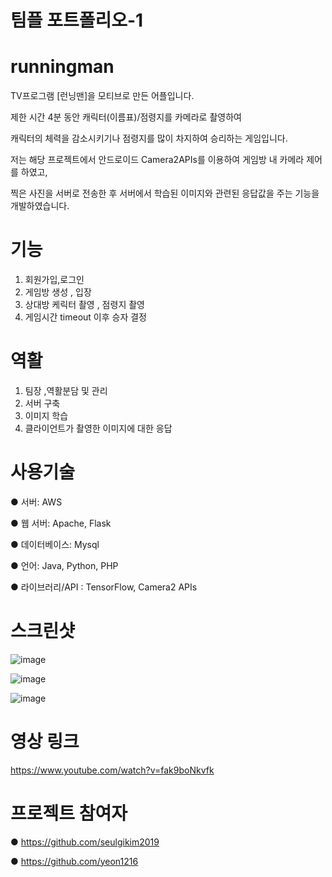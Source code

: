 # 팀플 포트폴리오-1

# runningman

TV프로그램 [런닝맨]을 모티브로 만든 어플입니다.

제한 시간 4분 동안 캐릭터(이름표)/점령지를 카메라로 촬영하여

캐릭터의 체력을 감소시키기나 점령지를 많이 차지하여 승리하는 게임입니다.

저는 해당 프로젝트에서 안드로이드 Camera2APIs를 이용하여 게임방 내 카메라 제어를 하였고,

찍은 사진을 서버로 전송한 후 서버에서 학습된 이미지와 관련된 응답값을 주는 기능을 개발하였습니다.

# 기능

1. 회원가입,로그인
2. 게임방 생성 , 입장
3. 상대방 케릭터 촬영 , 점령지 촬영 
4. 게임시간 timeout 이후 승자 결정

# 역활


1. 팀장 ,역활분담 및 관리 
2. 서버 구축
3. 이미지 학습
4. 클라이언트가 촬영한 이미지에 대한 응답


# 사용기술

● 서버: AWS

● 웹 서버: Apache, Flask

● 데이터베이스: Mysql

● 언어: Java, Python, PHP

● 라이브러리/API : TensorFlow, Camera2 APIs


# 스크린샷

![image](https://user-images.githubusercontent.com/57000871/96536241-90fd1480-12ce-11eb-9e27-ca3c7745cac3.png)

![image](https://user-images.githubusercontent.com/57000871/96536268-a07c5d80-12ce-11eb-919e-547aafdc7851.png)

![image](https://user-images.githubusercontent.com/57000871/96536285-ad994c80-12ce-11eb-9119-abcd605ddfa8.png)



# 영상 링크

https://www.youtube.com/watch?v=fak9boNkvfk

# 프로젝트 참여자

● https://github.com/seulgikim2019
 
● https://github.com/yeon1216
